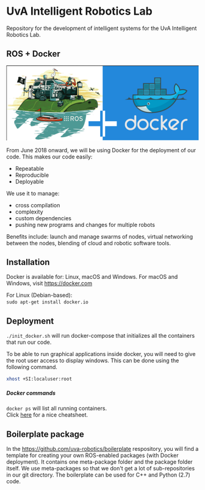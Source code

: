 # UvA Intelligent Robotics Lab

Repository for the development of intelligent systems for the UvA Intelligent Robotics Lab.


## ROS + Docker
<p align="center">
<img src="readme/ros_docker.png"/>
</p>

From June 2018 onward, we will be using Docker for the deployment of our code.
This makes our code easily:
- Repeatable
- Reproducible
- Deployable

We use it to manage:
- cross compilation
- complexity
- custom dependencies
- pushing new programs and changes for multiple robots

Benefits include: launch and manage swarms of nodes, virtual networking between the nodes, blending of cloud and robotic software tools.

## Installation
Docker is available for: Linux, macOS and Windows.
For macOS and Windows, visit https://docker.com

For Linux (Debian-based):  
`sudo apt-get install docker.io`


## Deployment
`./init_docker.sh` will run docker-compose that initializes all the containers that run our code.

To be able to run graphical applications inside docker, you will need to give the root user access to display windows. This can be done using the following command.

```bash
xhost +SI:localuser:root
```


##### Docker commands
`docker ps` will list all running containers.  
Click <a href="https://github.com/wsargent/docker-cheat-sheet">here</a> for a nice cheatsheet.

## Boilerplate package
In the https://github.com/uva-robotics/boilerplate respository, you will find a template for creating your own ROS-enabled packages (with Docker deployment). It contains one meta-package folder and the package folder itself. We use meta-packages so that we don't get a lot of sub-repositories in our git directory. The boilerplate can be used for C++ and Python (2.7) code.


